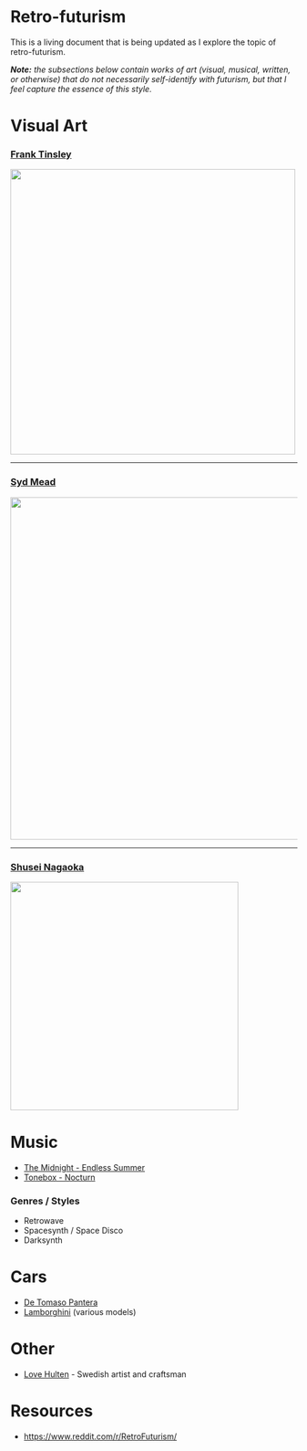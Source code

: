 # Retro-futurism
This is a living document that is being updated as I explore the topic of retro-futurism. 

*__Note:__ the subsections below 
contain works of art (visual, musical, written, or otherwise) that do not necessarily self-identify with futurism, 
but that I feel capture the essence of this style.*

# Visual Art
### [Frank Tinsley][visual-frank-tinsley]
<img src="https://s-media-cache-ak0.pinimg.com/564x/78/25/15/782515ee94688024d7f9ed630f2b6efc.jpg" width="500">

___
### [Syd Mead][visual-syd-mead]
<img src="https://c3.staticflickr.com/3/2571/4197839842_4276e54cc8_b.jpg" width="600">

___
### [Shusei Nagaoka][visual-shusei-nagaoka]
<img src="http://i.imgur.com/VjU4fp1.jpg" width="400">

# Music
* [The Midnight - Endless Summer][music-midnight-endless-summer]
* [Tonebox - Nocturn][music-tonebox-nocturn]

### Genres / Styles
* Retrowave
* Spacesynth / Space Disco
* Darksynth

# Cars
* [De Tomaso Pantera][cars-de-tomaso-pantera]
* [Lamborghini][cars-lamborghini] (various models)

# Other
* [Love Hulten][other-love-hulten] - Swedish artist and craftsman

# Resources
* https://www.reddit.com/r/RetroFuturism/

[cars-lamborghini]: https://en.wikipedia.org/wiki/List_of_Lamborghini_automobiles
[cars-de-tomaso-pantera]: https://en.wikipedia.org/wiki/De_Tomaso_Pantera
[music-midnight-endless-summer]: https://www.youtube.com/watch?v=GI-oguRJFb8
[music-tonebox-nocturn]: http://www.youtube.com/watch?v=8_HThh8xle8&t=11m40s
[other-love-hulten]: http://www.lovehulten.com/a-b-o-u-t.html
[visual-frank-tinsley]: http://www.pulpartists.com/Tinsley.html
[visual-shusei-nagaoka]: http://www.seriouswonder.com/sci-fi-art-finest-japanese-illustrator-shusei-nagaoka/
[visual-syd-mead]: https://en.wikipedia.org/wiki/Syd_Mead
